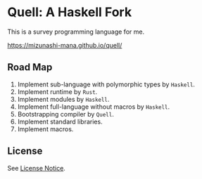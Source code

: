 # Quell: A Haskell Fork

This is a survey programming language for me.

https://mizunashi-mana.github.io/quell/

## Road Map

1. Implement sub-language with polymorphic types by `Haskell`.
2. Implement runtime by `Rust`.
3. Implement modules by `Haskell`.
4. Implement full-language without macros by `Haskell`.
5. Bootstrapping compiler by `Quell`.
6. Implement standard libraries.
7. Implement macros.

## License

See [License Notice](LICENSE.md).
